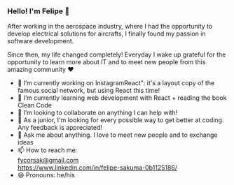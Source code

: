 ### Hello! I'm Felipe 👋


After working in the aerospace industry, where I had the opportunity to develop electrical solutions for aircrafts, I finally found my passion in software development.

Since then, my life changed completely! Everyday I wake up grateful for the opportunity to learn more about IT and to meet new people from this amazing community 	:heart:

- 🔭 I’m currently working on InstagramReact": it's a layout copy of the famous social network, but using React this time!
- 🌱 I’m currently learning web development with React + reading the book Clean Code
- 👯 I’m looking to collaborate on anything I can help with!
- 🤔 As a junior, I'm looking for every possible way to get better at coding. Any feedback is appreciated!
- 💬 Ask me about anything. I love to meet new people and to exchange ideas
- 📫 How to reach me: \
    fycorsak@gmail.com \
    https://www.linkedin.com/in/felipe-sakuma-0b1125186/
- 😄 Pronouns: he/his

